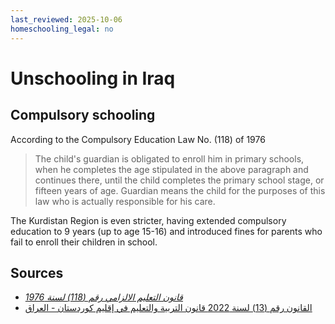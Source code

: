 ```yaml
---
last_reviewed: 2025-10-06
homeschooling_legal: no
---
```


# Unschooling in Iraq

## Compulsory schooling

According to the Compulsory Education Law No. (118) of 1976

> The child's guardian is obligated to enroll him in primary schools,
> when he completes the age stipulated in the above paragraph and continues there,
> until the child completes the primary school stage, or fifteen years of age.
> Guardian means the child for the purposes of this law who is actually responsible for his care.

The Kurdistan Region is even stricter, having extended compulsory education to 9 years
(up to age 15-16) and introduced fines for parents who fail to enroll their children in school.

## Sources

- [_قانون التعليم الالزامي رقم (118) لسنة 1976_](http://wiki.dorar-aliraq.net/iraqilaws/law/12639.html)
- [القانون رقم (13) لسنة 2022 قانون التربية والتعليم في إقليم كوردستان - العراق](https://legislation.krd/law-detail/?id=5821)
